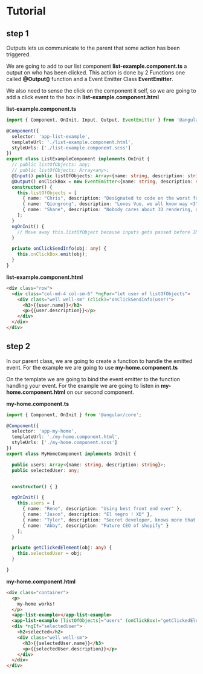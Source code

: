 # Tutorial

## step 1

Outputs lets us communicate to the parent that some action has been triggered. 

We are going to add to our list component **list-example.component.ts** a output on who has been clicked.
This action is done by 2 Functions one called **@Output()** function and a Event Emitter Class **EventEmitter**. 

We also need to sense the click on the component it self, so we are going to add a click event to the box in **list-example.component.html**

**list-example.component.ts**

```typescript
import { Component, OnInit, Input, Output, EventEmitter } from '@angular/core';

@Component({
  selector: 'app-list-example',
  templateUrl: './list-example.component.html',
  styleUrls: ['./list-example.component.scss']
})
export class ListExampleComponent implements OnInit {
  // public listOfObjects: any;
  // public listOfObjects: Array<any>;
  @Input() public listOfObjects: Array<{name: string, description: string}>;
  @Output() onClickBox = new EventEmitter<{name: string, description: string}>();
  constructor() {
    this.listOfObjects = [
      { name: "Chris", description: "Designated to code on the worst front end framework of all aka REACT" },
      { name: "Qiongrong", description: "Loves Vue, we all know way <3" },
      { name: "Shane", description: "Nobody cares about 3D rendering, drop three.js before is too late" }
    ];
  }
  ngOnInit() {
    // Move away this.listOfObject because inputs gets passed before INIT gets called. This avoids override.
  }

  private onClickSendInfo(obj: any) {
    this.onClickBox.emit(obj);
  }
}
```

**list-example.component.html**

```html
<div class="row">
  <div class="col-md-4 col-sm-6" *ngFor="let user of listOfObjects">
    <div class="well well-sm" (click)="onClickSendInfo(user)">
      <h3>{{user.name}}</h3>
      <p>{{user.description}}</p>
    </div>
  </div>
</div>
```

## step 2

In our parent class, we are going to create a function to handle the emitted event. For the example we are going to use **my-home.component.ts**

On the template we are going to bind the event emitter to the function handling your event. For the example we are going to listen in **my-home.component.html** on our second component.
  
**my-home.component.ts**
  
```typescript
import { Component, OnInit } from '@angular/core';

@Component({
  selector: 'app-my-home',
  templateUrl: './my-home.component.html',
  styleUrls: ['./my-home.component.scss']
})
export class MyHomeComponent implements OnInit {

  public users: Array<{name: string, description: string}>;
  public selectedUser: any;


  constructor() { }

  ngOnInit() {
    this.users = [
      { name: "Rene", description: "Using best front end ever" },
      { name: "Jason", description: "El negro ! XD" },
      { name: "Tyler", description: "Secret developer, knows more that he shows" },
      { name: "Abby", description: "Future CEO of shopify" }
    ];
  }

  private getClickedElement(obj: any) {
    this.selectedUser = obj;
  }

}

```  

**my-home.component.html**

```html
<div class="container">
  <p>
    my-home works!
  </p>
  <app-list-example></app-list-example>
  <app-list-example [listOfObjects]="users" (onClickBox)="getClickedElement($event)"></app-list-example>
  <div *ngIf="selectedUser">
    <h2>selected</h2>
    <div class="well well-sm">
      <h3>{{selectedUser.name}}</h3>
      <p>{{selectedUser.description}}</p>
    </div>
  </div>
</div>

```


